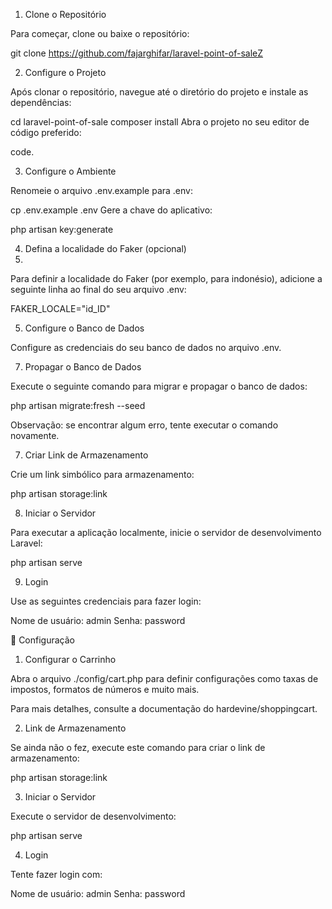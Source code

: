 1. Clone o Repositório
   
Para começar, clone ou baixe o repositório:

git clone https://github.com/fajarghifar/laravel-point-of-saleZ

2. Configure o Projeto
   
Após clonar o repositório, navegue até o diretório do projeto e instale as dependências:

cd laravel-point-of-sale
composer install
Abra o projeto no seu editor de código preferido:

code.

3. Configure o Ambiente
   
Renomeie o arquivo .env.example para .env:

cp .env.example .env
Gere a chave do aplicativo:

php artisan key:generate

4. Defina a localidade do Faker (opcional)
5. 
Para definir a localidade do Faker (por exemplo, para indonésio), adicione a seguinte linha ao final do seu arquivo .env:

FAKER_LOCALE="id_ID"

5. Configure o Banco de Dados
   
Configure as credenciais do seu banco de dados no arquivo .env.

7. Propagar o Banco de Dados
   
Execute o seguinte comando para migrar e propagar o banco de dados:

php artisan migrate:fresh --seed

Observação: se encontrar algum erro, tente executar o comando novamente.

7. Criar Link de Armazenamento
   
Crie um link simbólico para armazenamento:

php artisan storage:link

8. Iniciar o Servidor
   
Para executar a aplicação localmente, inicie o servidor de desenvolvimento Laravel:

php artisan serve

9. Login
    
Use as seguintes credenciais para fazer login:

Nome de usuário: admin
Senha: password

🚀 Configuração

1. Configurar o Carrinho
   
Abra o arquivo ./config/cart.php para definir configurações como taxas de impostos, formatos de números e muito mais.

Para mais detalhes, consulte a documentação do hardevine/shoppingcart.

2. Link de Armazenamento
   
Se ainda não o fez, execute este comando para criar o link de armazenamento:

php artisan storage:link

3. Iniciar o Servidor
   
Execute o servidor de desenvolvimento:

php artisan serve

4. Login
   
Tente fazer login com:

Nome de usuário: admin
Senha: password

